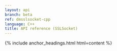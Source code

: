 ```yaml
---
layout: api
branch: beta
ref: dmsslsocket-cpp
language: C++
title: API reference (SSLSocket)
---
```

{% include anchor_headings.html html=content %}